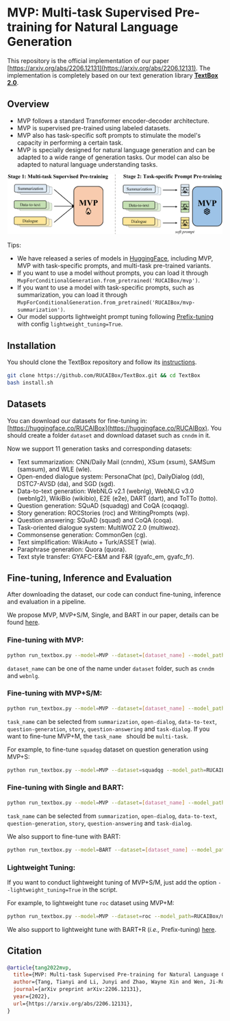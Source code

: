 # MVP: Multi-task Supervised Pre-training for Natural Language Generation

This repository is the official implementation of our paper [https://arxiv.org/abs/2206.12131](https://arxiv.org/abs/2206.12131). The implementation is completely based on our text generation library **[TextBox 2.0](https://github.com/RUCAIBox/TextBox)**.

## Overview

- MVP follows a standard Transformer encoder-decoder architecture.
- MVP is supervised pre-trained using labeled datasets.
- MVP also has task-specific soft prompts to stimulate the model's capacity in performing a certain task.
- MVP is specially designed for natural language generation and can be adapted to a wide range of generation tasks. Our model can also be adapted to natural language understanding tasks.

![model](model.jpg)

Tips:

- We have released a series of models in [HuggingFace](https://huggingface.co/models?filter=mvp), including MVP, MVP with task-specific prompts, and multi-task pre-trained variants.
- If you want to use a model without prompts, you can load it through `MvpForConditionalGeneration.from_pretrained('RUCAIBox/mvp')`.
- If you want to use a model with task-specific prompts, such as summarization, you can load it through `MvpForConditionalGeneration.from_pretrained('RUCAIBox/mvp-summarization')`.
- Our model supports lightweight prompt tuning following [Prefix-tuning](https://arxiv.org/abs/2101.00190) with config `lightweight_tuning=True`.

## Installation
You should clone the TextBox repository and follow its [instructions](https://github.com/RUCAIBox/TextBox#installation).
```bash
git clone https://github.com/RUCAIBox/TextBox.git && cd TextBox
bash install.sh
```

## Datasets

You can download our datasets for fine-tuning in: [https://huggingface.co/RUCAIBox](https://huggingface.co/RUCAIBox). You should create a folder `dataset` and download dataset such as `cnndm` in it.

Now we support 11 generation tasks and corresponding datasets:
- Text summarization: CNN/Daily Mail (cnndm), XSum (xsum), SAMSum (samsum), and WLE (wle).
- Open-ended dialogue system: PersonaChat (pc), DailyDialog (dd), DSTC7-AVSD (da), and SGD (sgd).
- Data-to-text generation: WebNLG v2.1 (webnlg), WebNLG v3.0 (webnlg2), WikiBio (wikibio), E2E (e2e), DART (dart), and ToTTo (totto).
- Question generation: SQuAD (squadqg) and CoQA (coqaqg).
- Story generation: ROCStories (roc) and WritingPrompts (wp).
- Question answering: SQuAD (squad) and CoQA (coqa).
- Task-oriented dialogue system: MultiWOZ 2.0 (multiwoz).
- Commonsense generation: CommonGen (cg).
- Text simplification: WikiAuto + Turk/ASSET (wia).
- Paraphrase generation: Quora (quora).
- Text style transfer: GYAFC-E&M and F&R (gyafc_em, gyafc_fr).

## Fine-tuning, Inference and Evaluation

After downloading the dataset, our code can conduct fine-tuning, inference and evaluation in a pipeline.

We propose MVP, MVP+S/M, Single, and BART in our paper, details can be found [here](https://arxiv.org/abs/2206.12131).

### Fine-tuning with MVP:

```bash
python run_textbox.py --model=MVP --dataset=[dataset_name] --model_path=RUCAIBox/mvp
```

`dataset_name` can be one of the name under `dataset` folder, such as `cnndm` and `webnlg`.

### Fine-tuning with MVP+S/M:

```bash
python run_textbox.py --model=MVP --dataset=[dataset_name] --model_path=RUCAIBox/mvp-[task_name]
```

`task_name` can be selected from `summarization`, `open-dialog`, `data-to-text`, `question-generation`, `story`, `question-answering` and `task-dialog`. If you want to fine-tune MVP+M, the `task_name ` should be `multi-task`.

For example, to fine-tune `squadqg` dataset on question generation using MVP+S:

```bash
python run_textbox.py --model=MVP --dataset=squadqg --model_path=RUCAIBox/mvp-question-generation
```

### Fine-tuning with Single and BART:

```bash
python run_textbox.py --model=MVP --dataset=[dataset_name] --model_path=RUCAIBox/mtl-[task_name]
```

`task_name` can be selected from `summarization`, `open-dialog`, `data-to-text`, `question-generation`, `story`, `question-answering` and `task-dialog`.

We also support to fine-tune with BART:

```bash
python run_textbox.py --model=BART --dataset=[dataset_name] --model_path=facebook/bart-large
```

### Lightweight Tuning:

If you want to conduct lightweight tuning of MVP+S/M, just add the option `--lightweight_tuning=True` in the script.

For example, to lightweight tune `roc` dataset using MVP+M:

```bash
python run_textbox.py --model=MVP --dataset=roc --model_path=RUCAIBox/mvp-multi-task --lightweight_tuning=True
```

We also support to lightweight tune with BART+R (*i.e.,* Prefix-tuning) [here](https://github.com/RUCAIBox/TextBox#parameter-efficient-prompting).


## Citation
```bibtex
@article{tang2022mvp,
  title={MVP: Multi-task Supervised Pre-training for Natural Language Generation},
  author={Tang, Tianyi and Li, Junyi and Zhao, Wayne Xin and Wen, Ji-Rong},
  journal={arXiv preprint arXiv:2206.12131},
  year={2022},
  url={https://arxiv.org/abs/2206.12131},
}
```
